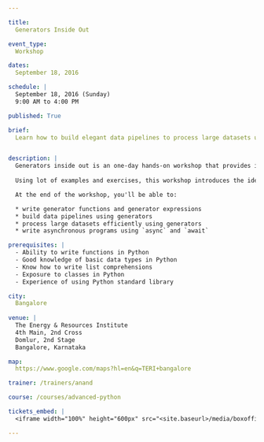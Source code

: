 ```yaml
---

title:
  Generators Inside Out

event_type:
  Workshop

dates:
  September 18, 2016

schedule: |
  September 18, 2016 (Sunday)  
  9:00 AM to 4:00 PM

published: True

brief:
  Learn how to build elegant data pipelines to process large datasets using Python generators.


description: |
  Generators inside out is an one-day hands-on workshop that provides in-depth introduction to generators in Python.
  
  Using lot of examples and exercises, this workshop introduces the idea of generators in depth with emphasis on the new style of programming that generators makes possible. We'll also see how to build a cooperative multi-threading library using generators and explore the new async and await constructs of Python 3.

  At the end of the workshop, you'll be able to:

  * write generator functions and generator expressions
  * build data pipelines using generators
  * process large datasets efficiently using generators
  * write asynchronous programs using `async` and `await`

prerequisites: |
  - Ability to write functions in Python
  - Good knowledge of basic data types in Python
  - Know how to write list comprehensions
  - Exposure to classes in Python
  - Experience of using Python standard library

city:
  Bangalore
  
venue: |
  The Energy & Resources Institute  
  4th Main, 2nd Cross  
  Domlur, 2nd Stage  
  Bangalore, Karnataka

map:
  https://www.google.com/maps?hl=en&q=TERI+bangalore

trainer: /trainers/anand

course: /courses/advanced-python

tickets_embed: |
  <iframe width="100%" height="600px" src="<site.baseurl>/media/boxoffice.html" frameborder="0"></iframe>

---
```


